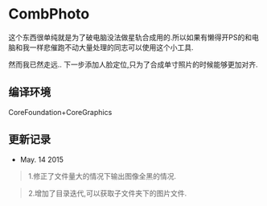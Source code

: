 CombPhoto
========
这个东西很单纯就是为了破电脑没法做星轨合成用的.所以如果有懒得开PS的和电脑和我一样悲催跑不动大量处理的同志可以使用这个小工具.

然而我已然走远.. 下一步添加人脸定位,只为了合成单寸照片的时候能够更加对齐.

编译环境
------

CoreFoundation+CoreGraphics

更新记录
------

*	May. 14 2015

>1.修正了文件量大的情况下输出图像全黑的情况.

>2.增加了目录迭代,可以获取子文件夹下的图片文件.
